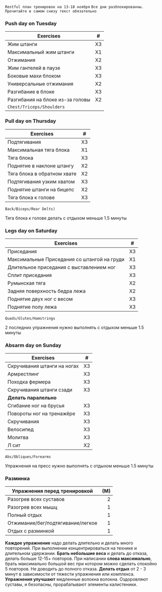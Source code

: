 `Restful план тренировок на 13-18 ноября`
`Все дни разблокированны. Прочитайте в самом снизу текст обязательно`
### Push day on Tuesday 
Exercises | #
--- | :---:
Жим штанги | X3
Максимальный жим штанги | X1
Отжимания | X2
Жим гантелей в паузе | X3
Боковые махи блоком | X3
Универсальные отжимания | X2
Разгибание в блоке | X3
Разгибания на блоке из-за головы| X2
`Chest/Triceps/Shoulders` | 


### Pull day on Thursday
Exercises | #
--- | :---:
Подтягивания | X3
Максимальная тяга блока | X1
Тяга блока | X3
Поднятие в наклоне штангу | X2
Тяга блока в обратном хвате | X2
Подтягивания узким хватом | X3
Поднятие штанги на бицепс | X2
Тяга блока к голове | X3
`Back/Biceps/Rear Delts)`

Тяга блока к голове делать с отдыхом меньше 1.5 минуты

### Legs day on Saturday
Exercises | #
--- | :---:
Приседания | X3
Максимальные Приседания со штангой на груди | X1
Длительное приседания с выставлением ног | X3
Сплит приседания | X3
Румынская тяга | X2
Задняя поверхность бедра лежа | X2
Поднятие двух ног с весом | X3
Поднятие полу лежа | X3
`Quads/Glutes/Hamstrings`

2 последних упражнения нужно выполнять c отдыхом меньше 1.5 минуты

### Absarm day on Sunday
Exercises | #
--- | :---:
Скручивания штанги на ногах | X3
Армрестлинг | X3
Походка фермера | X3
Скручивания штанги сзади | X3
**Делать паралельно** | 
Сгибание ног на брусья | X3
Повороты ног на тренажёре | X3
Скручивания | X3
Велосипед | X3
Молитва | X3
Л сит | X2
`Abs/Obliques/Forearms`

Упражнения на пресс нужно выполнять c отдыхом меньше 1.5 минуты

### Разминка
Упражнения перед тренировкой | (М)
--- | ---:
Разогрев всех суставов | 2 
Разогрев всех мышц | 1
Полный отдых | 1
Отжимание/бег/подтягивание/легкое | 1
Отдых с разминкой| 1

**Каждое упражнение** надо делать длительно и делать много повторений. При выполнении концентрироваться на технике и длительном удержании.
**Брать небольшие веса** и делать до отказа, делать больше 12-15+ повторов.
При написании **слова максимально**, брать максимально большой вес при котором можно сделать спокойно 5 повторов. Не доводить до полного отказа.
**Делать отдых** от 2 - 3 минут в зависимости от тяжести упражнения или комплекса.
**Упражнения улучшают** медленные волокна волокна. Оздоровляют суставы, и безопасны, прорабатывают элементы калистеники.
